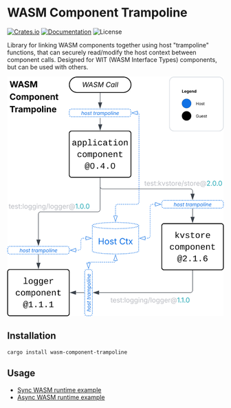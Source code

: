 WASM Component Trampoline
=========================

[![Crates.io](https://img.shields.io/crates/v/wasm-component-trampoline.svg)](https://crates.io/crates/wasm-component-trampoline)
[![Documentation](https://docs.rs/wasm-component-trampoline/badge.svg)](https://docs.rs/wasm-component-trampoline)
![License](https://img.shields.io/crates/l/wasm-component-trampoline.svg)

Library for linking WASM components together using host "trampoline" functions, that can securely read/modify the host
context between component calls. Designed for WIT (WASM Interface Types) components, but can be used with others.

![WASM Component Trampoline Example Diagram](https://raw.githubusercontent.com/andyl-technologies/wasm-component-trampoline/refs/heads/master/docs/images/example_diagram.svg)

## Installation

```shell
cargo install wasm-component-trampoline
```

## Usage

 - [Sync WASM runtime example](https://github.com/andyl-technologies/wasm-component-trampoline/blob/master/tests/runner/src/bin/runner.rs)
 - [Async WASM runtime example](https://github.com/andyl-technologies/wasm-component-trampoline/blob/master/tests/runner/src/bin/async-runner.rs)
